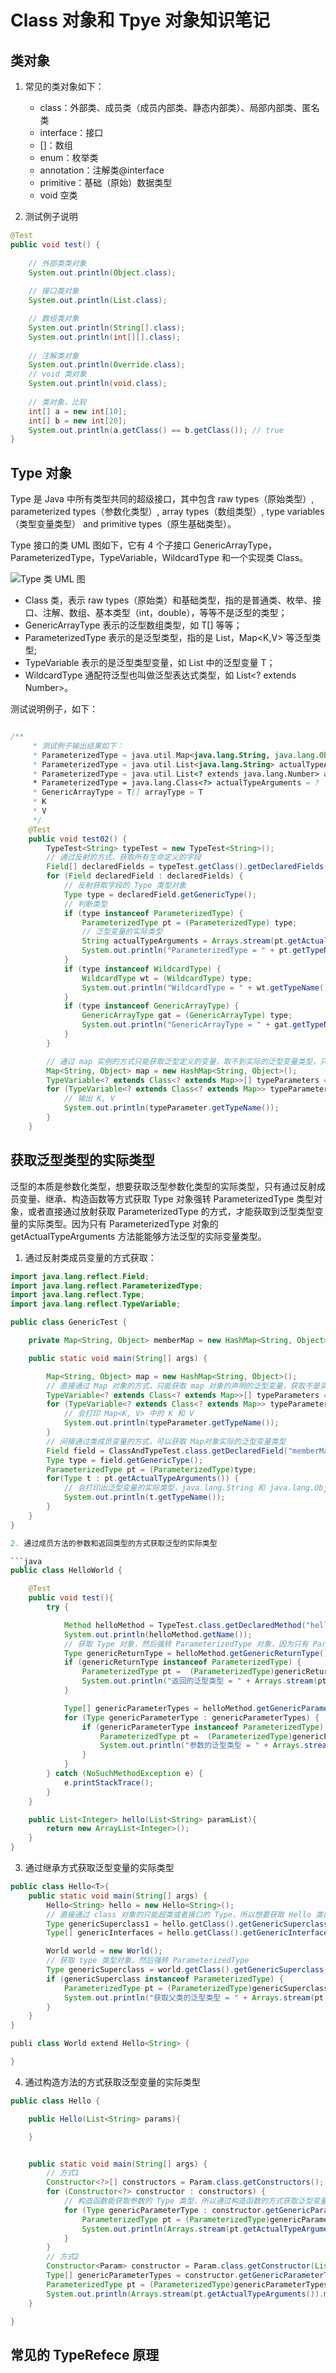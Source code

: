 # Class 对象和 Tpye 对象知识笔记

## 类对象

1. 常见的类对象如下：
   - class：外部类、成员类（成员内部类、静态内部类）、局部内部类、匿名类
   - interface：接口
   - []：数组
   - enum：枚举类
   - annotation：注解类@interface
   - primitive：基础（原始）数据类型
   - void 空类
  
2. 测试例子说明

```java
@Test
public void test() {
    
    // 外部类类对象
    System.out.println(Object.class);
    
    // 接口类对象
    System.out.println(List.class);

    // 数组类对象
    System.out.println(String[].class);
    System.out.println(int[][].class);
    
    // 注解类对象
    System.out.println(Override.class);
    // void 类对象
    System.out.println(void.class);
    
    // 类对象，比较
    int[] a = new int[10];
    int[] b = new int[20];
    System.out.println(a.getClass() == b.getClass()); // true
}
```

## Type 对象

Type 是 Java 中所有类型共同的超级接口，其中包含 raw types（原始类型）, parameterized types（参数化类型）, array types（数组类型）, type variables（类型变量类型） and primitive types（原生基础类型）。

Type 接口的类 UML 图如下，它有 4 个子接口 GenericArrayType，ParameterizedType，TypeVariable，WildcardType 和一个实现类 Class。

![Type 类 UML 图](../images/Type-UML.png)

- Class 类，表示 raw types（原始类）和基础类型，指的是普通类、枚举、接口、注解、数组、基本类型（int，double），等等不是泛型的类型；
- GenericArrayType 表示的泛型数组类型，如 T[] 等等；
- ParameterizedType 表示的是泛型类型，指的是 List<T>，Map<K,V> 等泛型类型;
- TypeVariable 表示的是泛型类型变量，如 List<T> 中的泛型变量 T；
- WildcardType 通配符泛型也叫做泛型表达式类型，如 List<? extends Number>。

测试说明例子，如下：

```java

/**
     * 测试例子输出结果如下：
     * ParameterizedType = java.util.Map<java.lang.String, java.lang.Object> actualTypeArguments = java.lang.String,java.lang.Object
     * ParameterizedType = java.util.List<java.lang.String> actualTypeArguments = java.lang.String
     * ParameterizedType = java.util.List<? extends java.lang.Number> actualTypeArguments = ? extends java.lang.Number
     * ParameterizedType = java.lang.Class<?> actualTypeArguments = ?
     * GenericArrayType = T[] arrayType = T
     * K
     * V
     */
    @Test
    public void test02() {
        TypeTest<String> typeTest = new TypeTest<String>();
        // 通过反射的方式，获取所有生命定义的字段
        Field[] declaredFields = typeTest.getClass().getDeclaredFields();
        for (Field declaredField : declaredFields) {
            // 反射获取字段的 Type 类型对象
            Type type = declaredField.getGenericType();
            // 判断类型
            if (type instanceof ParameterizedType) {
                ParameterizedType pt = (ParameterizedType) type;
                // 泛型变量的实际类型
                String actualTypeArguments = Arrays.stream(pt.getActualTypeArguments()).map(item -> item.getTypeName()).collect(Collectors.joining(","));
                System.out.println("ParameterizedType = " + pt.getTypeName() + " actualTypeArguments = " + actualTypeArguments);
            }
            if (type instanceof WildcardType) {
                WildcardType wt = (WildcardType) type;
                System.out.println("WildcardType = " + wt.getTypeName());
            }
            if (type instanceof GenericArrayType) {
                GenericArrayType gat = (GenericArrayType) type;
                System.out.println("GenericArrayType = " + gat.getTypeName() + " arrayType = " + gat.getGenericComponentType().getTypeName());
            }
        }

        // 通过 map 实例的方式只能获取泛型定义的变量，取不到实际的泛型变量类型，只有通过类成员变量然后通过反射 Field 获取 type 的方式的才能取到，如上。
        Map<String, Object> map = new HashMap<String, Object>();
        TypeVariable<? extends Class<? extends Map>>[] typeParameters = map.getClass().getTypeParameters();
        for (TypeVariable<? extends Class<? extends Map>> typeParameter : typeParameters) {
            // 输出 K, V
            System.out.println(typeParameter.getTypeName());
        }
    }

```

## 获取泛型类型的实际类型

泛型的本质是参数化类型，想要获取泛型参数化类型的实际类型，只有通过反射成员变量、继承、构造函数等方式获取 Type 对象强转 ParameterizedType 类型对象，或者直接通过放射获取 ParameterizedType 的方式，才能获取到泛型类型变量的实际类型。因为只有 ParameterizedType 对象的 getActualTypeArguments 方法能能够方法泛型的实际变量类型。

1. 通过反射类成员变量的方式获取：

```java
import java.lang.reflect.Field;
import java.lang.reflect.ParameterizedType;
import java.lang.reflect.Type;
import java.lang.reflect.TypeVariable;

public class GenericTest {

    private Map<String, Object> memberMap = new HashMap<String, Object>();

    public static void main(String[] args) {

		Map<String, Object> map = new HashMap<String, Object>();
		// 直接通过 Map 对象的方式，只能获取 map 对象的声明的泛型变量，获取不是实际的泛型变量类型 
		TypeVariable<? extends Class<? extends Map>>[] typeParameters = map.getClass().getTypeParameters();
		for (TypeVariable<? extends Class<? extends Map>> typeParameter : typeParameters) {
			// 会打印 Map<K, V> 中的 K 和 V
			System.out.println(typeParameter.getTypeName());
		}
		// 间接通过类成员变量的方式，可以获取 Map对象实际的泛型变量类型
		Field field = ClassAndTypeTest.class.getDeclaredField("memberMap");
		Type type = field.getGenericType();
		ParameterizedType pt = (ParameterizedType)type;
		for(Type t : pt.getActualTypeArguments()) {
			// 会打印出泛型变量的实际类型，java.lang.String 和 java.lang.Object
			System.out.println(t.getTypeName());
		}
	}
}

2. 通过成员方法的参数和返回类型的方式获取泛型的实际类型

```java
public class HelloWorld {

    @Test
    public void test(){
        try {

            Method helloMethod = TypeTest.class.getDeclaredMethod("hello", List.class);
            System.out.println(helloMethod.getName());
            // 获取 Type 对象，然后强转 ParameterizedType 对象，因为只有 ParameterizedType 类型对象，才能获取泛型变量的实际类型。 
            Type genericReturnType = helloMethod.getGenericReturnType();
            if (genericReturnType instanceof ParameterizedType) {
                ParameterizedType pt =  (ParameterizedType)genericReturnType;
                System.out.println("返回的泛型类型 = " + Arrays.stream(pt.getActualTypeArguments()).map(Type::getTypeName).collect(Collectors.joining()));
            }

            Type[] genericParameterTypes = helloMethod.getGenericParameterTypes();
            for (Type genericParameterType : genericParameterTypes) {
                if (genericParameterType instanceof ParameterizedType) {
                    ParameterizedType pt =  (ParameterizedType)genericParameterType;
                    System.out.println("参数的泛型类型 = " + Arrays.stream(pt.getActualTypeArguments()).map(Type::getTypeName).collect(Collectors.joining()));
                }
            }
        } catch (NoSuchMethodException e) {
            e.printStackTrace();
        }
    }

    public List<Integer> hello(List<String> paramList){
        return new ArrayList<Integer>();
    }
}

```

3. 通过继承方式获取泛型变量的实际类型

```java
public class Hello<T>{
    public static void main(String[] args) {
        Hello<String> hello = new Hello<String>();
        // 直接通过 class 对象的只能超类或者接口的 Type，所以想要获取 Hello 类的泛型变量实际类型，必须通过其子类方能获取，相当包了一层，如下 World 类
        Type genericSuperclass1 = hello.getClass().getGenericSuperclass();
        Type[] genericInterfaces = hello.getClass().getGenericInterfaces();

        World world = new World();
        // 获取 type 类型对象，然后强转 ParameterizedType
        Type genericSuperclass = world.getClass().getGenericSuperclass();
        if (genericSuperclass instanceof ParameterizedType) {
            ParameterizedType pt = (ParameterizedType)genericSuperclass;
            System.out.println("获取父类的泛型类型 = " + Arrays.stream(pt.getActualTypeArguments()).map(Type::getTypeName).collect(Collectors.joining()));
        }
    }
}

publi class World extend Hello<String> {

}

```

4. 通过构造方法的方式获取泛型变量的实际类型

```java
public class Hello {

    public Hello(List<String> params){

    }


    public static void main(String[] args) {
        // 方式1
        Constructor<?>[] constructors = Param.class.getConstructors();
        for (Constructor<?> constructor : constructors) {
            // 构造函数能获取参数的 Type 类型，所以通过构造函数的方式获取泛型变量的实际类型
            for (Type genericParameterType : constructor.getGenericParameterTypes()) {
                ParameterizedType pt = (ParameterizedType)genericParameterType;
                System.out.println(Arrays.stream(pt.getActualTypeArguments()).map(Type::getTypeName).collect(Collectors.joining()));
            }
        }
        // 方式2
        Constructor<Param> constructor = Param.class.getConstructor(List.class);
        Type[] genericParameterTypes = constructor.getGenericParameterTypes();
        ParameterizedType pt = (ParameterizedType)genericParameterTypes[0];
        System.out.println(Arrays.stream(pt.getActualTypeArguments()).map(Type::getTypeName).collect(Collectors.joining()));
    }

}

```

## 常见的 TypeRefece 原理



